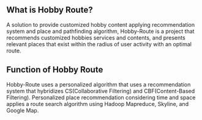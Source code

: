## What is Hobby Route?
A solution to provide customized hobby content applying recommendation system and place and pathfinding algorithm, Hobby-Route is a project that recommends customized hobbies services and contents, and presents relevant places that exist within the radius of user activity with an optimal route.
## Function of Hobby Route
Hobby-Route uses a personalized algorithm that uses a recommendation system that hybridizes CS(Collaborative Filtering) and CBF(Content-Based Filtering). Personalized place recommendation considering time and space applies a route search algorithm using Hadoop Mapreduce, Skyline, and Google Map. 
